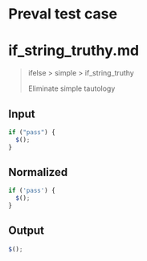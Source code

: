 # Preval test case

# if_string_truthy.md

> ifelse > simple > if_string_truthy
>
> Eliminate simple tautology

## Input

`````js filename=intro
if ("pass") {
  $();
}
`````

## Normalized

`````js filename=intro
if ('pass') {
  $();
}
`````

## Output

`````js filename=intro
$();
`````
